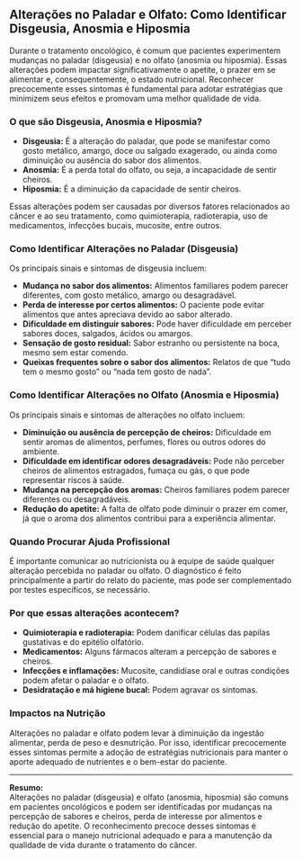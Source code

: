 
## Alterações no Paladar e Olfato: Como Identificar Disgeusia, Anosmia e Hiposmia

Durante o tratamento oncológico, é comum que pacientes experimentem mudanças no paladar (disgeusia) e no olfato (anosmia ou hiposmia). Essas alterações podem impactar significativamente o apetite, o prazer em se alimentar e, consequentemente, o estado nutricional. Reconhecer precocemente esses sintomas é fundamental para adotar estratégias que minimizem seus efeitos e promovam uma melhor qualidade de vida.

### O que são Disgeusia, Anosmia e Hiposmia?

- **Disgeusia:** É a alteração do paladar, que pode se manifestar como gosto metálico, amargo, doce ou salgado exagerado, ou ainda como diminuição ou ausência do sabor dos alimentos.
- **Anosmia:** É a perda total do olfato, ou seja, a incapacidade de sentir cheiros.
- **Hiposmia:** É a diminuição da capacidade de sentir cheiros.

Essas alterações podem ser causadas por diversos fatores relacionados ao câncer e ao seu tratamento, como quimioterapia, radioterapia, uso de medicamentos, infecções bucais, mucosite, entre outros.

### Como Identificar Alterações no Paladar (Disgeusia)

Os principais sinais e sintomas de disgeusia incluem:

- **Mudança no sabor dos alimentos:** Alimentos familiares podem parecer diferentes, com gosto metálico, amargo ou desagradável.
- **Perda de interesse por certos alimentos:** O paciente pode evitar alimentos que antes apreciava devido ao sabor alterado.
- **Dificuldade em distinguir sabores:** Pode haver dificuldade em perceber sabores doces, salgados, ácidos ou amargos.
- **Sensação de gosto residual:** Sabor estranho ou persistente na boca, mesmo sem estar comendo.
- **Queixas frequentes sobre o sabor dos alimentos:** Relatos de que “tudo tem o mesmo gosto” ou “nada tem gosto de nada”.

### Como Identificar Alterações no Olfato (Anosmia e Hiposmia)

Os principais sinais e sintomas de alterações no olfato incluem:

- **Diminuição ou ausência de percepção de cheiros:** Dificuldade em sentir aromas de alimentos, perfumes, flores ou outros odores do ambiente.
- **Dificuldade em identificar odores desagradáveis:** Pode não perceber cheiros de alimentos estragados, fumaça ou gás, o que pode representar riscos à saúde.
- **Mudança na percepção dos aromas:** Cheiros familiares podem parecer diferentes ou desagradáveis.
- **Redução do apetite:** A falta de olfato pode diminuir o prazer em comer, já que o aroma dos alimentos contribui para a experiência alimentar.

### Quando Procurar Ajuda Profissional

É importante comunicar ao nutricionista ou à equipe de saúde qualquer alteração percebida no paladar ou olfato. O diagnóstico é feito principalmente a partir do relato do paciente, mas pode ser complementado por testes específicos, se necessário.

### Por que essas alterações acontecem?

- **Quimioterapia e radioterapia:** Podem danificar células das papilas gustativas e do epitélio olfatório.
- **Medicamentos:** Alguns fármacos alteram a percepção de sabores e cheiros.
- **Infecções e inflamações:** Mucosite, candidíase oral e outras condições podem afetar o paladar e o olfato.
- **Desidratação e má higiene bucal:** Podem agravar os sintomas.

### Impactos na Nutrição

Alterações no paladar e olfato podem levar à diminuição da ingestão alimentar, perda de peso e desnutrição. Por isso, identificar precocemente esses sintomas permite a adoção de estratégias nutricionais para manter o aporte adequado de nutrientes e o bem-estar do paciente.

---

**Resumo:**  
Alterações no paladar (disgeusia) e olfato (anosmia, hiposmia) são comuns em pacientes oncológicos e podem ser identificadas por mudanças na percepção de sabores e cheiros, perda de interesse por alimentos e redução do apetite. O reconhecimento precoce desses sintomas é essencial para o manejo nutricional adequado e para a manutenção da qualidade de vida durante o tratamento do câncer.
```

